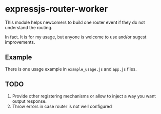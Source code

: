 # expressjs-router-worker

This module helps newcomers to build one router event if they do not understand the routing.

In fact. It is for my usage, but anyone is welcome to use and/or sugest improvements.

## Example

There is one usage example in ```example_usage.js``` and ```app.js``` files.

## TODO

1. Provide other registering mechanisms or allow to inject a way you want output response.
2. Throw errors in case router is not well configured